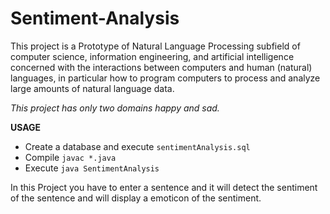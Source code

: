 # Sentiment-Analysis
This project is a Prototype of Natural Language Processing subfield of computer science, information engineering, and artificial intelligence concerned with the interactions between computers and human (natural) languages, in particular how to program computers to process and analyze large amounts of natural language data.

*This project has only two domains happy and sad.*

**USAGE**
- Create a database and execute 
  ```sentimentAnalysis.sql```
- Compile 
  ```javac *.java```
- Execute 
  ```java SentimentAnalysis```

In this Project you have to enter a sentence and it will detect the sentiment of the sentence and will display a emoticon of the sentiment.
